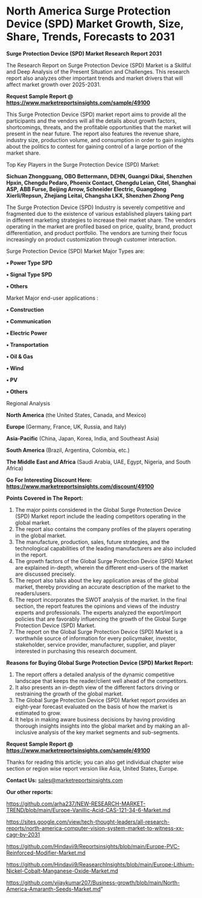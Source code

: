 # North America Surge Protection Device (SPD) Market Growth, Size, Share, Trends, Forecasts to 2031

<strong>Surge Protection Device (SPD) Market Research Report 2031</strong>

The Research Report on Surge Protection Device (SPD) Market is a Skillful and Deep Analysis of the Present Situation and Challenges. This research report also analyzes other important trends and market drivers that will affect market growth over 2025-2031.

<strong>Request Sample Report @ <a href=https://www.marketreportsinsights.com/sample/49100>https://www.marketreportsinsights.com/sample/49100</a></strong>

This Surge Protection Device (SPD) market report aims to provide all the participants and the vendors will all the details about growth factors, shortcomings, threats, and the profitable opportunities that the market will present in the near future. The report also features the revenue share, industry size, production volume, and consumption in order to gain insights about the politics to contest for gaining control of a large portion of the market share.

Top Key Players in the Surge Protection Device (SPD) Market:

<strong>Sichuan Zhongguang, OBO Bettermann, DEHN, Guangxi Dikai, Shenzhen Hpxin, Chengdu Pedaro, Phoenix Contact, Chengdu Leian, Citel, Shanghai ASP, ABB Furse, Beijing Arrow, Schneider Electric, Guangdong Xierli/Repsun, Zhejiang Leitai, Changsha LKX, Shenzhen Zhong Peng</strong>

The Surge Protection Device (SPD) Industry is severely competitive and fragmented due to the existence of various established players taking part in different marketing strategies to increase their market share. The vendors operating in the market are profiled based on price, quality, brand, product differentiation, and product portfolio. The vendors are turning their focus increasingly on product customization through customer interaction.

Surge Protection Device (SPD) Market Major Types are:

<strong>•  Power Type SPD

•  Signal Type SPD

•  Others</strong>

Market Major end-user applications :

<strong>•  Construction

•  Communication

•  Electric Power

•  Transportation

•  Oil & Gas

•  Wind

•  PV

•  Others</strong>

Regional Analysis

</u><strong><b>North America</b></strong> (the United States, Canada, and Mexico)

<strong><b>Europe </b></strong>(Germany, France, UK, Russia, and Italy)

<strong><b>Asia-Pacific</b></strong> (China, Japan, Korea, India, and Southeast Asia)

<strong><b>South America</b></strong> (Brazil, Argentina, Colombia, etc.)

<strong><b>The Middle East and Africa</b></strong> (Saudi Arabia, UAE, Egypt, Nigeria, and South Africa)

<strong>Go For Interesting Discount Here: <a href=https://www.marketreportsinsights.com/discount/49100>https://www.marketreportsinsights.com/discount/49100</a></strong>

<strong>Points Covered in The Report:</strong>
<ol>
  <li>The major points considered in the Global Surge Protection Device (SPD) Market report include the leading competitors operating in the global market.</li>
  <li>The report also contains the company profiles of the players operating in the global market.</li>
  <li>The manufacture, production, sales, future strategies, and the technological capabilities of the leading manufacturers are also included in the report.</li>
  <li>The growth factors of the Global Surge Protection Device (SPD) Market are explained in-depth, wherein the different end-users of the market are discussed precisely.</li>
  <li>The report also talks about the key application areas of the global market, thereby providing an accurate description of the market to the readers/users.</li>
  <li>The report incorporates the SWOT analysis of the market. In the final section, the report features the opinions and views of the industry experts and professionals. The experts analyzed the export/import policies that are favorably influencing the growth of the Global Surge Protection Device (SPD) Market.</li>
  <li>The report on the Global Surge Protection Device (SPD) Market is a worthwhile source of information for every policymaker, investor, stakeholder, service provider, manufacturer, supplier, and player interested in purchasing this research document.</li>
</ol>
<strong>Reasons for Buying Global Surge Protection Device (SPD) Market Report:</strong>

<ol>
  <li>The report offers a detailed analysis of the dynamic competitive landscape that keeps the reader/client well ahead of the competitors.</li>
  <li>It also presents an in-depth view of the different factors driving or restraining the growth of the global market.</li>
  <li>The Global Surge Protection Device (SPD) Market report provides an eight-year forecast evaluated on the basis of how the market is estimated to grow.</li>
  <li>It helps in making aware business decisions by having providing thorough insights insights into the global market and by making an all-inclusive analysis of the key market segments and sub-segments.</li>
</ol>
<strong>Request Sample Report @ <a href=https://www.marketreportsinsights.com/sample/49100>https://www.marketreportsinsights.com/sample/49100</a></strong>


Thanks for reading this article; you can also get individual chapter wise section or region wise report version like Asia, United States, Europe.

<strong>Contact Us:</strong>
sales@marketreportsinsights.com

<strong>Our other reports:</strong>

<a href=https://github.com/arha237/NEW-RESEARCH-MARKET-TREND/blob/main/Europe-Vanillic-Acid-CAS-121-34-6-Market.md>https://github.com/arha237/NEW-RESEARCH-MARKET-TREND/blob/main/Europe-Vanillic-Acid-CAS-121-34-6-Market.md</a>

<a href=https://sites.google.com/view/tech-thought-leaders/all-research-reports/north-america-computer-vision-system-market-to-witness-xx-cagr-by-2031>https://sites.google.com/view/tech-thought-leaders/all-research-reports/north-america-computer-vision-system-market-to-witness-xx-cagr-by-2031</a>

<a href=https://github.com/Hindavii9/Reportsinsights/blob/main/Europe-PVC-Reinforced-Modifier-Market.md>https://github.com/Hindavii9/Reportsinsights/blob/main/Europe-PVC-Reinforced-Modifier-Market.md</a>

<a href=https://github.com/Hindavii9/ReasearchInsights/blob/main/Europe-Lithium-Nickel-Cobalt-Manganese-Oxide-Market.md>https://github.com/Hindavii9/ReasearchInsights/blob/main/Europe-Lithium-Nickel-Cobalt-Manganese-Oxide-Market.md</a>

<a href=https://github.com/vijaykumar207/Business-growth/blob/main/North-America-Amaranth-Seeds-Market.md>https://github.com/vijaykumar207/Business-growth/blob/main/North-America-Amaranth-Seeds-Market.md</a>"
